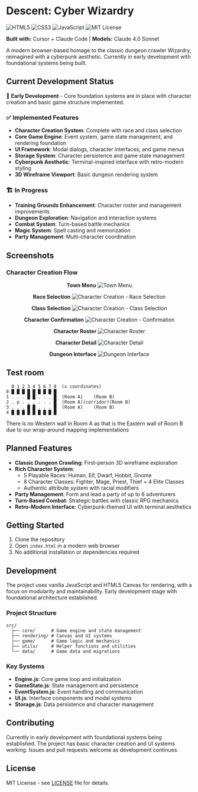 # Descent: Cyber Wizardry

![HTML5](https://img.shields.io/badge/HTML5-E34F26?style=for-the-badge&logo=html5&logoColor=white)
![CSS3](https://img.shields.io/badge/CSS3-1572B6?style=for-the-badge&logo=css3&logoColor=white)
![JavaScript](https://img.shields.io/badge/JavaScript-F7DF1E?style=for-the-badge&logo=javascript&logoColor=black)
![MIT License](https://img.shields.io/badge/License-MIT-yellow.svg?style=for-the-badge)

**Built with:** Cursor + Claude Code | **Models:** Claude 4.0 Sonnet

A modern browser-based homage to the classic dungeon crawler Wizardry, reimagined with a cyberpunk aesthetic. Currently in early development with foundational systems being built.

## Current Development Status

🚧 **Early Development** - Core foundation systems are in place with character creation and basic game structure implemented.

### ✅ Implemented Features
- **Character Creation System**: Complete with race and class selection
- **Core Game Engine**: Event system, game state management, and rendering foundation
- **UI Framework**: Modal dialogs, character interfaces, and game menus
- **Storage System**: Character persistence and game state management
- **Cyberpunk Aesthetic**: Terminal-inspired interface with retro-modern styling
- **3D Wireframe Viewport**: Basic dungeon rendering system

### 🏗️ In Progress
- **Training Grounds Enhancement**: Character roster and management improvements
- **Dungeon Exploration**: Navigation and interaction systems
- **Combat System**: Turn-based battle mechanics
- **Magic System**: Spell casting and memorization
- **Party Management**: Multi-character coordination

## Screenshots

### Character Creation Flow
<div align="center">

**Town Menu**
![Town Menu](assets/readme/town-menu.jpg)

**Race Selection**
![Character Creation - Race Selection](assets/readme/cc-race.jpg)

**Class Selection**
![Character Creation - Class Selection](assets/readme/cc-class.jpg)

**Character Confirmation**
![Character Creation - Confirmation](assets/readme/cc-confirmation.jpg)

**Character Roster**
![Character Roster](assets/readme/character-roster.jpg)

**Character Detail**
![Character Detail](assets/readme/character-detail.jpg)

**Dungeon Interface**
![Dungeon Interface](assets/readme/dungeon-preview.jpg)

</div>

## Test room
```text
  0 1 2 3 4 5 6 7 8  (x coordinates)
0 █ █ █ █ █ █ █ █ █  
1 . . . █ █ . . . █  (Room A)    (Room B)
2 . p . . . . . . █  (Room A)(corridor)(Room B)
3 . . . █ █ . . . █  (Room A)    (Room B)
4 █ █ █ █ █ █ █ █ █  
```

There is no Western wall in Room A as that is the Eastern wall of Room B due to our wrap-around mapping implementations

## Planned Features

- **Classic Dungeon Crawling**: First-person 3D wireframe exploration
- **Rich Character System**:
  - 5 Playable Races: Human, Elf, Dwarf, Hobbit, Gnome
  - 8 Character Classes: Fighter, Mage, Priest, Thief + 4 Elite Classes
  - Authentic attribute system with racial modifiers
- **Party Management**: Form and lead a party of up to 6 adventurers
- **Turn-Based Combat**: Strategic battles with classic RPG mechanics
- **Retro-Modern Interface**: Cyberpunk-themed UI with terminal aesthetics

## Getting Started

1. Clone the repository
2. Open `index.html` in a modern web browser
3. No additional installation or dependencies required

## Development

The project uses vanilla JavaScript and HTML5 Canvas for rendering, with a focus on modularity and maintainability. Early development stage with foundational architecture established.

### Project Structure
```
src/
  ├── core/      # Game engine and state management
  ├── rendering/ # Canvas and UI systems
  ├── game/      # Game logic and mechanics
  ├── utils/     # Helper functions and utilities
  └── data/      # Game data and migrations
```

### Key Systems
- **Engine.js**: Core game loop and initialization
- **GameState.js**: State management and persistence
- **EventSystem.js**: Event handling and communication
- **UI.js**: Interface components and modal systems
- **Storage.js**: Data persistence and character management

## Contributing

Currently in early development with foundational systems being established. The project has basic character creation and UI systems working. Issues and pull requests welcome as development continues.

## License

MIT License - see [LICENSE](LICENSE) file for details.